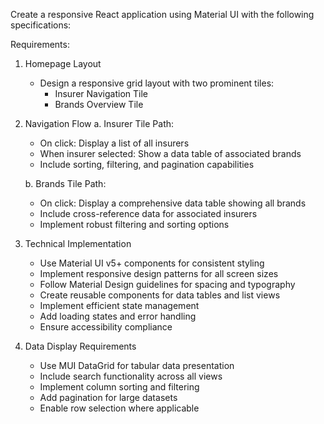 Create a responsive React application using Material UI with the following specifications:

Requirements:

1. Homepage Layout
   - Design a responsive grid layout with two prominent tiles:
     * Insurer Navigation Tile
     * Brands Overview Tile

2. Navigation Flow
   a. Insurer Tile Path:
      - On click: Display a list of all insurers
      - When insurer selected: Show a data table of associated brands
      - Include sorting, filtering, and pagination capabilities

   b. Brands Tile Path:
      - On click: Display a comprehensive data table showing all brands
      - Include cross-reference data for associated insurers
      - Implement robust filtering and sorting options

3. Technical Implementation
   - Use Material UI v5+ components for consistent styling
   - Implement responsive design patterns for all screen sizes
   - Follow Material Design guidelines for spacing and typography
   - Create reusable components for data tables and list views
   - Implement efficient state management
   - Add loading states and error handling
   - Ensure accessibility compliance

4. Data Display Requirements
   - Use MUI DataGrid for tabular data presentation
   - Include search functionality across all views
   - Implement column sorting and filtering
   - Add pagination for large datasets
   - Enable row selection where applicable
